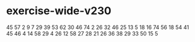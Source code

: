 # exercise-wide-v230
45
57
2
9
7
29
39
53
62
30
46
74
2
26
32
46
25
13
5
18
16
74
56
18
54
41
45
46
4
14
58
29
4
26
12
58
27
28
21
26
36
38
29
33
50
15
5
